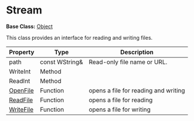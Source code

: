 # Stream #

**Base Class:** [Object](CPP_Object.md)

This class provides an interface for reading and writing files.

| Property | Type | Description |
| ----- | ----- | ----- |
| path | const WString& | Read-only file name or URL. |
| WriteInt | Method | |
| ReadInt | Method | |
| [OpenFile](API_OpenFile) | Function | opens a file for reading and writing |
| [ReadFile](API_ReadFile) | Function | opens a file for reading |
| [WriteFile](API_WriteFile) | Function | opens a file for writing |
